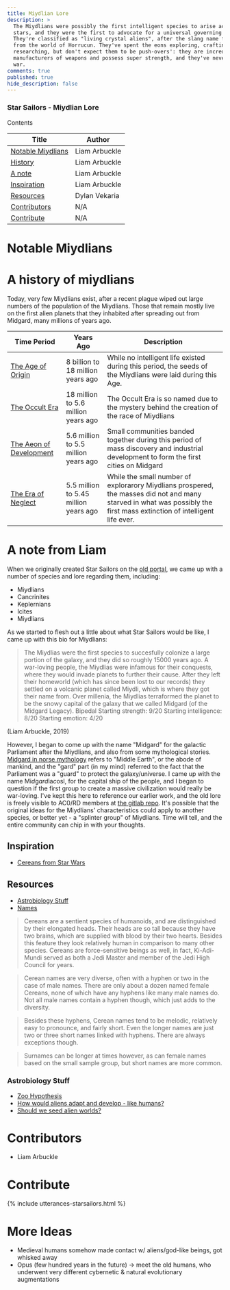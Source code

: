```yaml
---
title: Miydlian Lore
description: >
  The Miydlians were possibly the first intelligent species to arise across the
  stars, and they were the first to advocate for a universal governing body.
  They're classified as "living crystal aliens", after the slang name for beings
  from the world of Horrucun. They've spent the eons exploring, crafting and
  researching, but don't expect them to be push-overs': they are incredibly good
  manufacturers of weapons and possess super strength, and they've never lost a
  war.
comments: true
published: true
hide_description: false
---
```


### Star Sailors - Miydlian Lore

Contents

| Title | Author | 
|---|---|
| [Notable Miydlians](#notable-miydlians) | Liam Arbuckle |
| [History](#a-history-of-miydlians) | Liam Arbuckle |
| [A note](#a-note-from-liam) | Liam Arbuckle | 
| [Inspiration](#inspiration) | Liam Arbuckle |
| [Resources](#resources) | Dylan Vekaria | 
| [Contributors](#contributors) | N/A |
| [Contribute](#contribute) | N/A |

# Notable Miydlians

# A history of miydlians
Today, very few Miydlians exist, after a recent plague wiped out large numbers of the population of the Miydlians. Those that remain mostly live on the first alien planets that they inhabited after spreading out from Midgard, many millions of years ago. 

| Time Period | Years Ago | Description |
|---|---|---|
| [The Age of Origin](#the-age-of-origin) | 8 billion to 18 million years ago | While no intelligent life existed during this period, the seeds of the Miydlians were laid during this Age. |
| [The Occult Era](#the-occult-era) | 18 million to 5.6 million years ago | The Occult Era is so named due to the mystery behind the creation of the race of Miydlians |
| [The Aeon of Development](#the-aeon-of-development) | 5.6 million to 5.5 million years ago | Small communities banded together during this period of mass discovery and industrial development to form the first cities on Midgard |
| [The Era of Neglect](#the-era-of-neglect) | 5.5 million to 5.45 million years ago | While the small number of explorarory Miydlians prospered, the masses did not and many starved in what was possibly the first mass extinction of intelligent life ever. |


# A note from Liam
When we originally created Star Sailors on the [old portal](https://blog.acord.software/post/611947364722360320/ac0rd-digest-our-network-ambitions), we came up with a number of species and lore regarding them, including:

* Miydlians
* Cancrinites
* Keplernians
* Icites
* Miydlians

As we started to flesh out a little about what Star Sailors would be like, I came up with this bio for Miydlians:

> The Miydlias were the first species to succesfully colonize a large portion of the galaxy, and they did so roughly 15000 years ago. A war-loving people, the Miydlias were infamous for their conquests, where they would invade planets to further their cause.
After they left their homeworld (which has since been lost to our records) they settled on a volcanic planet called Miydli, which is where they got their name from. Over millenia, the Miydlias terraformed the planet to be the snowy capital of the galaxy that we called Midgard (of the Midgard Legacy).
Bipedal
Starting strength: 9/20
Starting intelligence: 8/20
Starting emotion: 4/20

(Liam Arbuckle, 2019)

However, I began to come up with the name "Midgard" for the galactic Parliament after the Miydlians, and also from some mythological stories. [Midgard in norse mythology](https://www.britannica.com/topic/Midgard) refers to "Middle Earth", or the abode of mankind, and the "gard" part (in my mind) referred to the fact that the Parliament was a "guard" to protect the galaxy/universe. I came up with the name Mi*d*g*ard*ia*c*osl, for the capital ship of the people, and I began to question if the first group to create a massive civilization would really be war-loving. I've kept this here to reference our earlier work, and the old lore is freely visible to AC0/RD members at [the gitlab repo](https://gitlab.com/acord-robotics/robodev/star-sailors/-/tree/starsailorsearthlings/star-sailors-earthlings). It's possible that the original ideas for the Miydlians' characteristics could apply to another species, or better yet - a "splinter group" of Miydlians. Time will tell, and the entire community can chip in with your thoughts.

<!--[poll]
* Original characteristics apply to new species
* Original characteristics apply to "splinter group"
* Shelve the original characteristics
[/poll]-->

## Inspiration
* [Cereans from Star Wars](https://starwars.fandom.com/wiki/Cerean)

## Resources
* [Astrobiology Stuff](#astrobiology-stuff)
* [Names](http://fantasynamegenerators.com)

> Cereans are a sentient species of humanoids, and are distinguished by their elongated heads. Their heads are so tall because they have two brains, which are supplied with blood by their two hearts. Besides this feature they look relatively human in comparison to many other species.
Cereans are force-sensitive beings as well, in fact, Ki-Adi-Mundi served as both a Jedi Master and member of the Jedi High Council for years.

> Cerean names are very diverse, often with a hyphen or two in the case of male names. There are only about a dozen named female Cereans, none of which have any hyphens like many male names do. Not all male names contain a hyphen though, which just adds to the diversity.

> Besides these hyphens, Cerean names tend to be melodic, relatively easy to pronounce, and fairly short. Even the longer names are just two or three short names linked with hyphens. There are always exceptions though.

> Surnames can be longer at times however, as can female names based on the small sample group, but short names are more common.

### Astrobiology Stuff
* [Zoo Hypothesis](https://en.wikipedia.org/wiki/Zoo_hypothesis)
* [How would aliens adapt and develop - like humans?](https://singularityhub.com/2017/12/04/oxford-study-says-alien-life-would-evolve-and-adapt-just-like-life-earth/)
* [Should we seed alien worlds?](https://www.sciencemag.org/news/2016/09/qa-should-we-seed-life-alien-worlds)



# Contributors
* Liam Arbuckle

# Contribute
{% include utterances-starsailors.html %}

# More Ideas
* Medieval humans somehow made contact w/ aliens/god-like beings, got whisked away
* Opus (few hundred years in the future) -> meet the old humans, who underwent very different cybernetic & natural evolutionary augmentations

